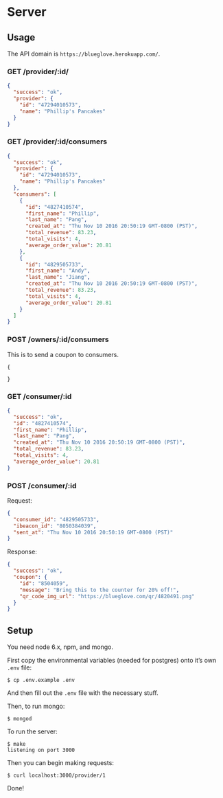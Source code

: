 # Server

## Usage

The API domain is `https://blueglove.herokuapp.com/`.

### GET /provider/:id/

```json
{
  "success": "ok",
  "provider": {
    "id": "47294010573",
    "name": "Phillip's Pancakes"
  }
}
```

### GET /provider/:id/consumers

```json
{
  "success": "ok",
  "provider": {
    "id": "47294010573",
    "name": "Phillip's Pancakes"
  },
  "consumers": [
    {
      "id": "4827410574",
      "first_name": "Phillip",
      "last_name": "Pang",
      "created_at": "Thu Nov 10 2016 20:50:19 GMT-0800 (PST)",
      "total_revenue": 83.23,
      "total_visits": 4,
      "average_order_value": 20.81
    },
    {
      "id": "4829505733",
      "first_name": "Andy",
      "last_name": "Jiang",
      "created_at": "Thu Nov 10 2016 20:50:19 GMT-0800 (PST)",
      "total_revenue": 83.23,
      "total_visits": 4,
      "average_order_value": 20.81
    }
  ]
}
```

### POST /owners/:id/consumers

This is to send a coupon to consumers.

```
{

}
```

### GET /consumer/:id

```json
{
  "success": "ok",
  "id": "4827410574",
  "first_name": "Phillip",
  "last_name": "Pang",
  "created_at": "Thu Nov 10 2016 20:50:19 GMT-0800 (PST)",
  "total_revenue": 83.23,
  "total_visits": 4,
  "average_order_value": 20.81
}
```

### POST /consumer/:id

Request:

```json
{
  "consumer_id": "4829505733",
  "ibeacon_id": "8050384039",
  "sent_at": "Thu Nov 10 2016 20:50:19 GMT-0800 (PST)"
}
```

Response:

```json
{
  "success": "ok",
  "coupon": {
    "id": "8504059",
    "message": "Bring this to the counter for 20% off!",
    "qr_code_img_url": "https://blueglove.com/qr/4820491.png"
  }
}
```

## Setup

You need node 6.x, npm, and mongo.

First copy the environmental variables (needed for postgres) onto it’s own `.env` file:

```
$ cp .env.example .env
```

And then fill out the `.env` file with the necessary stuff.

Then, to run mongo:

```
$ mongod
```

To run the server:

```
$ make
listening on port 3000
```

Then you can begin making requests:

```
$ curl localhost:3000/provider/1
```

Done!